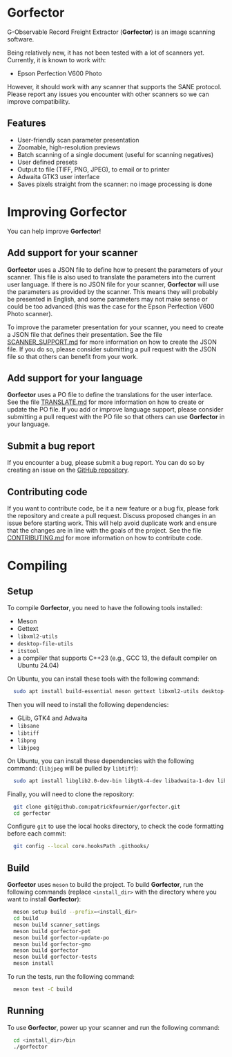 # Gorfector

G-Observable Record Freight Extractor (**Gorfector**) is an image scanning software.

Being relatively new, it has not been tested with a lot of scanners yet. Currently, it is known to work with:

- Epson Perfection V600 Photo

However, it should work with any scanner that supports the SANE protocol. Please report any issues you encounter with
other scanners so we can improve compatibility.

## Features

- User-friendly scan parameter presentation
- Zoomable, high-resolution previews
- Batch scanning of a single document (useful for scanning negatives)
- User defined presets
- Output to file (TIFF, PNG, JPEG), to email or to printer
- Adwaita GTK3 user interface
- Saves pixels straight from the scanner: no image processing is done

# Improving Gorfector

You can help improve **Gorfector**!

## Add support for your scanner

**Gorfector** uses a JSON file to define how to present the parameters of your scanner. This file is also used to
translate the parameters into the current user language. If there is no JSON file for your scanner, **Gorfector** will use 
the parameters as provided by the scanner. This means they will probably be presented in English, and some
parameters may not make sense or could be too advanced (this was the case for the Epson Perfection V600 Photo scanner).

To improve the parameter presentation for your scanner, you need to create a JSON file that defines their presentation. See
the file [SCANNER_SUPPORT.md](SCANNER_SUPPORT.md) for more information on how to create the JSON file. If you do so, please consider 
submitting a pull request with the JSON file so that others can benefit from your work.

## Add support for your language

**Gorfector** uses a PO file to define the translations for the user interface. See the file
[TRANSLATE.md](TRANSLATE.md) for more information on how to create or update the PO file. 
If you add or improve language support, please consider submitting
a pull request with the PO file so that others can use **Gorfector** in your language.

## Submit a bug report

If you encounter a bug, please submit a bug report. You can do so by creating an issue on the 
[GitHub repository](https://github.com/patrickfournier/gorfector/issues).

## Contributing code

If you want to contribute code, be it a new feature or a bug fix, please fork the repository 
and create a pull request. Discuss proposed changes in an issue before starting work. 
This will help avoid duplicate work and ensure that the changes are
in line with the goals of the project. See the file [CONTRIBUTING.md](CONTRIBUTING.md) 
for more information on how to contribute code.

# Compiling

## Setup

To compile **Gorfector**, you need to have the following tools installed:

- Meson
- Gettext
- `libxml2-utils`
- `desktop-file-utils`
- `itstool`
- a compiler that supports C++23 (e.g., GCC 13, the default compiler on Ubuntu 24.04)

On Ubuntu, you can install these tools with the following command:

```bash
  sudo apt install build-essential meson gettext libxml2-utils desktop-file-utils itstool
```

Then you will need to install the following dependencies:

- GLib, GTK4 and Adwaita
- `libsane`
- `libtiff`
- `libpng`
- `libjpeg`

On Ubuntu, you can install these dependencies with the following command:
(`libjpeg` will be pulled by `libtiff`):

```bash
  sudo apt install libglib2.0-dev-bin libgtk-4-dev libadwaita-1-dev libsane-dev libtiff-dev libpng-dev
```

Finally, you will need to clone the repository:

```bash
  git clone git@github.com:patrickfournier/gorfector.git
  cd gorfector
```

Configure `git` to use the local hooks directory, to check the code formatting before each commit:

```bash
  git config --local core.hooksPath .githooks/
```

## Build

**Gorfector** uses `meson` to build the project. To build **Gorfector**, run the 
following commands (replace `<install_dir>` with the directory where you want to 
install **Gorfector**):

```bash
  meson setup build --prefix=<install_dir>
  cd build
  meson build scanner_settings
  meson build gorfector-pot
  meson build gorfector-update-po
  meson build gorfector-gmo
  meson build gorfector
  meson build gorfector-tests
  meson install
```

To run the tests, run the following command:

```bash
  meson test -C build
```

## Running

To use **Gorfector**, power up your scanner and run the following command:

```bash
  cd <install_dir>/bin
  ./gorfector
```
